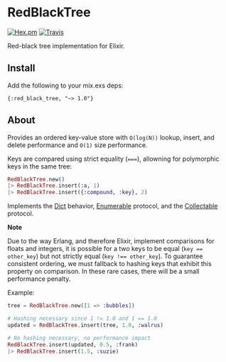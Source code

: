 # RedBlackTree

[![Hex.pm](https://img.shields.io/hexpm/v/red_black_tree.svg)](https://hex.pm/packages/red_black_tree) [![Travis](https://img.shields.io/travis/SenecaSystems/red_black_tree.svg)](https://travis-ci.org/SenecaSystems/red_black_tree) 

Red-black tree implementation for Elixir.

## Install

Add the following to your mix.exs deps:

`{:red_black_tree, "~> 1.0"}`

## About

Provides an ordered key-value store with `O(log(N))` lookup, insert, and delete
performance and `O(1)` size performance.

Keys are compared using strict equality (`===`), allowning for polymorphic
keys in the same tree:

```elixir
RedBlackTree.new()
|> RedBlackTree.insert(:a, 1)
|> RedBlackTree.insert({:compound, :key}, 2)
```

Implements the [Dict](http://elixir-lang.org/docs/stable/elixir/Dict.html)
behavior, [Enumerable](http://elixir-lang.org/docs/stable/elixir/Enumerable.html)
protocol, and the [Collectable](http://elixir-lang.org/docs/stable/elixir/Collectable.html)
protocol.


**Note**

Due to the way Erlang, and therefore Elixir, implement comparisons for floats
and integers, it is possible for a two keys to be equal (`key == other_key`)
but not strictly equal (`key !== other_key`). To guarantee consistent ordering,
we must fallback to hashing keys that exhibit this property on comparison. In
these rare cases, there will be a small performance penalty.

Example:

```elixir
tree = RedBlackTree.new([1 => :bubbles])

# Hashing necessary since 1 != 1.0 and 1 == 1.0
updated = RedBlackTree.insert(tree, 1.0, :walrus)

# No hashing necessary, no performance impact
RedBlackTree.insert(updated, 0.5, :frank)
|> RedBlackTree.insert(1.5, :suzie)
```
